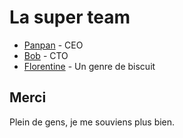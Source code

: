 # La super team

- [Panpan](http://www.example.com/panpan) - CEO
- [Bob](http://www.example.com/bobliboo) - CTO
- [Florentine](http://www.example.com/flo) - Un genre de biscuit

## Merci

Plein de gens, je me souviens plus bien.